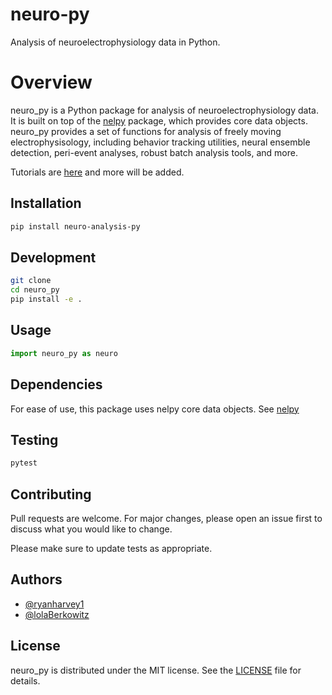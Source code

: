 # neuro-py

Analysis of neuroelectrophysiology data in Python.

Overview
========
neuro_py is a Python package for analysis of neuroelectrophysiology data. It is built on top of the [nelpy](https://github.com/nelpy/nelpy) package, which provides core data objects. neuro_py provides a set of functions for analysis of freely moving electrophysisology, including behavior tracking utilities, neural ensemble detection, peri-event analyses, robust batch analysis tools, and more. 

Tutorials are [here](https://github.com/ryanharvey1/neuro_py/tree/master/tutorials) and more will be added. 


## Installation

```bash
pip install neuro-analysis-py
```

## Development

```bash
git clone
cd neuro_py
pip install -e .
```

## Usage

```python
import neuro_py as neuro
```


## Dependencies 

For ease of use, this package uses nelpy core data objects. See [nelpy](https://github.com/nelpy/nelpy) 

## Testing

```bash
pytest
```

## Contributing

Pull requests are welcome. For major changes, please open an issue first to discuss what you would like to change.

Please make sure to update tests as appropriate.

## Authors

- [@ryanharvey1](https://www.github.com/ryanharvey1)
- [@lolaBerkowitz](https://www.github.com/lolaBerkowitz)


## License

neuro_py is distributed under the MIT license. See the [LICENSE](https://github.com/neuro_py/neuro_py/blob/master/LICENSE) file for details.



